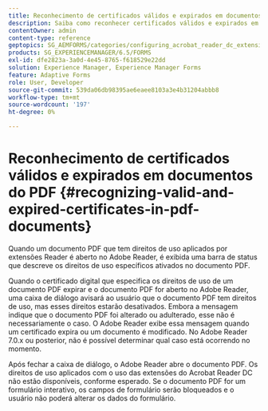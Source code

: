 ```yaml
---
title: Reconhecimento de certificados válidos e expirados em documentos do PDF
description: Saiba como reconhecer certificados válidos e expirados em documentos PDF.
contentOwner: admin
content-type: reference
geptopics: SG_AEMFORMS/categories/configuring_acrobat_reader_dc_extensions
products: SG_EXPERIENCEMANAGER/6.5/FORMS
exl-id: dfe2823a-3a0d-4e45-8765-f618529e22dd
solution: Experience Manager, Experience Manager Forms
feature: Adaptive Forms
role: User, Developer
source-git-commit: 539da06db98395ae6eaee8103a3e4b31204abbb8
workflow-type: tm+mt
source-wordcount: '197'
ht-degree: 0%

---
```


# Reconhecimento de certificados válidos e expirados em documentos do PDF {#recognizing-valid-and-expired-certificates-in-pdf-documents}

Quando um documento PDF que tem direitos de uso aplicados por extensões Reader é aberto no Adobe Reader, é exibida uma barra de status que descreve os direitos de uso específicos ativados no documento PDF.

Quando o certificado digital que especifica os direitos de uso de um documento PDF expirar e o documento PDF for aberto no Adobe Reader, uma caixa de diálogo avisará ao usuário que o documento PDF tem direitos de uso, mas esses direitos estarão desativados. Embora a mensagem indique que o documento PDF foi alterado ou adulterado, esse não é necessariamente o caso. O Adobe Reader exibe essa mensagem quando um certificado expira ou um documento é modificado. No Adobe Reader 7.0.x ou posterior, não é possível determinar qual caso está ocorrendo no momento.

Após fechar a caixa de diálogo, o Adobe Reader abre o documento PDF. Os direitos de uso aplicados com o uso das extensões do Acrobat Reader DC não estão disponíveis, conforme esperado. Se o documento PDF for um formulário interativo, os campos de formulário serão bloqueados e o usuário não poderá alterar os dados do formulário.
